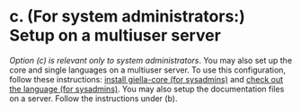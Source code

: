 # c. (For system administrators:) Setup on a multiuser server

_Option (c) is relevant only to system administrators_. You may also set up the core and single languages on a multiuser server. To use this configuration, follow these instructions: [install giella-core (for sysadmins)](SettingUpAMultiuserServer.md) and [check out the language (for sysadmins)](GettingStartedOnAServer.md). You may also setup the documentation files on a server. Follow the instructions under (b).
